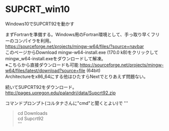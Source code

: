 # SUPCRT_win10

Windows10でSUPCRT92を動かす

まずFortranを準備する。Windows用のFortran環境として、手っ取り早くフリーのコンパイラを利用。  
https://sourceforge.net/projects/mingw-w64/files/?source=navbar  
このページからDownload mingw-w64-install.exe (170.0 kB)をクリックしてmingw_w64-install.exeをダウンロードして解凍。  
※こちらから直接ダウンロードも可能 https://sourceforge.net/projects/mingw-w64/files/latest/download?source=file (64bit)  
Architectureをx86_64にする他はひたすらNextでとりあえず問題ない。

続いてSUPCRT92をダウンロード。  
http://pages.uoregon.edu/palandri/data/Supcrt92.zip

コマンドプロンプト(コルタナさんに"cmd"と聞くとよい)で
'''
>cd Downloads  
>cd Supcrt92  
'''
